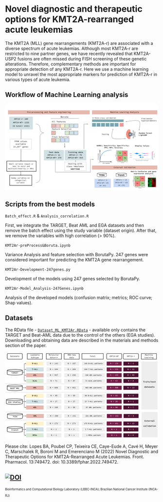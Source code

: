 # Novel diagnostic and therapeutic options for KMT2A-rearranged acute leukemias

The KMT2A (MLL) gene rearrangements (KMT2A-r) are associated with a diverse spectrum of acute
leukemias. Although most KMT2A-r are restricted to nine partner genes, we have recently revealed
that KMT2A-USP2 fusions are often missed during FISH screening of these genetic alterations.
Therefore, complementary methods are important for appropriate detection of any KMT2A-r. Here we
use a machine learning model to unravel the most appropriate markers for prediction of KMT2A-r in
various types of acute leukemia.



## Workflow of Machine Learning analysis

![This is an image](ML_workflow.svg)


## Scripts from the best models

`Batch_effect.R` & `Analysis_correlation.R`

First, we integrate the TARGET, Beat AML and EGA datasets and then remove
the batch effect using the study variable (dataset origin). After that, 
we remove the variables with high correlation (> 90%).

`KMT2Ar-preProcess&Boruta.ipynb`

Variance Analysis and feature selection with BorutaPy. 247 genes were considered 
important for predicting the KMT2A gene rearrangement.

`KMT2Ar-Development-247genes.py`

Development of the models using 247 genes selected by BorutaPy.

`KMT2Ar-Model_Analysis-247Genes.ipynb`

Analysis of the developed models (confusion matrix; metrics; ROC curve; Shap values).

## Datasets
The RData file - [`Dataset_ML_KMT2Ar.RData`](https://ndownloader.figshare.com/files/34965360) - available only contains the TARGET and Beat-AML data due to the control of the others (EGA studies).
Downloading and obtaining data are described in the materials and methods section of the paper.

![This is an image](datasets.svg)

Please cite: Lopes BA, Poubel CP, Teixeira CE, Caye-Eude A, Cavé H, Meyer C, Marschalek R, Boroni M and Emerenciano M (2022) Novel Diagnostic and Therapeutic Options
for KMT2A-Rearranged Acute Leukemias. Front. Pharmacol. 13:749472. doi: 10.3389/fphar.2022.749472.

[![DOI](https://zenodo.org/badge/483377258.svg)](https://zenodo.org/badge/latestdoi/483377258)
---------------------------------------------------------------------------------------------------------
<sub><sup>
Bioinformatics and Computational Biology Laboratory (LBBC-INCA);
Brazilian National Cancer Institute (INCA-RJ) </sup></sub>
